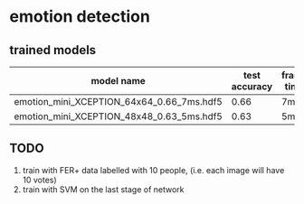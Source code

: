 # emotion detection
## trained models
| model name  | test accuracy | frame time | dataset |
| ------------- | ------------- | ------------- | ------------- |
| emotion_mini_XCEPTION_64x64_0.66_7ms.hdf5 | 0.66  | 7ms | FER |
| emotion_mini_XCEPTION_48x48_0.63_5ms.hdf5 | 0.63  | 5ms | FER |

## TODO
1. train with FER+ data labelled with 10 people, (i.e. each image will have 10 votes)
2. train with SVM on the last stage of network
